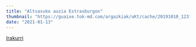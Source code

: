 ```yaml
---
title: "Altsasuko auzia Estrasburgon"
thumbnail: "https://guaixe.tok-md.com/argazkiak/uKt/cache/20191010_123124_tokikom_735x413.jpg"
date: "2021-01-13"
---
```

[Irakurri](https://guaixe.eus/altsasu/1610540465670-altsasuko-auzia-estrasburgon)
